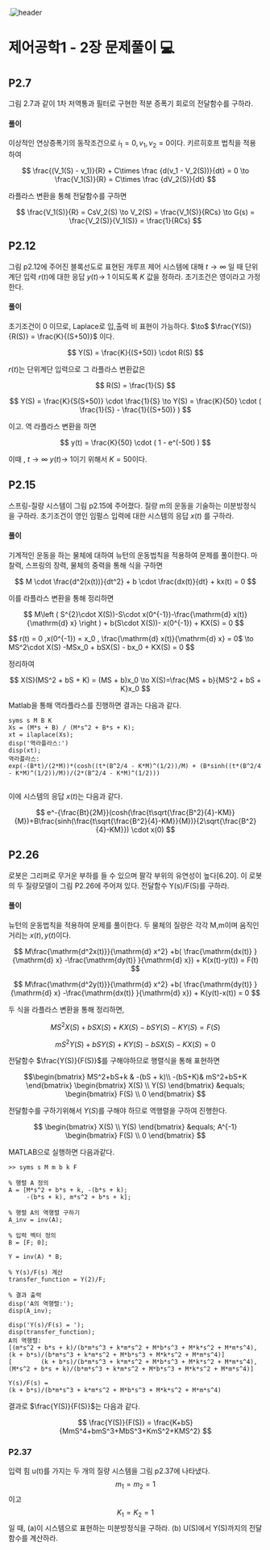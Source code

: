 .![header](https://capsule-render.vercel.app/api?type=wave&color=auto&height=300&section=header&text=Control-Systems-Engineering&fontSize=30)




#  제어공학1 - 2장 문제풀이 :computer: 



## P2.7 
그림 2.7과 같이 1차 저역통과 필터로 구현한 적분 증폭기 회로의 전달함수를 구하라.
#### 풀이

이상적인 연상증폭기의 동작조건으로  $i_1 =0,v_1,v_2=0$이다.
키르히호프 법칙을 적용하여 

$$
\frac{(V_1(S) - v_1)}{R} + C\times \frac {d(v_1 - V_2(S))}{dt} = 0 \to \frac{V_1(S)}{R} =  C\times \frac {dV_2(S)}{dt}
$$

라플라스 변환을 통해 전달함수를 구하면

$$
\frac{V_1(S)}{R} =  CsV_2(S) \to V_2(S) = \frac{V_1(S)}{RCs} \to G(s) = \frac{V_2(S)}{V_1(S)} = \frac{1}{RCs}
$$


## P2.12

그림 p2.12에 주어진 블록선도로 표현된 개루프 제어 시스템에 대해 $t \to \infty$ 일 때 단위계단 입력 $r(t)$에 대한 응답  $y(t)\to\ 1$ 이되도록 $K$ 값을 정하라. 초기조건은 영이라고 가정한다.
#### 풀이
초기조건이 0 이므로, Laplace로 입,출력 비 표현이 가능하다. $\to\$ $\frac{Y(S)}{R(S)} = \frac{K}{(S+50)}$ 이다.

$$
Y(S) = \frac{K}{(S+50)} \cdot R(S) 
$$

$r(t)$는 단위계단 입력으로 그 라플라스 변환값은

$$
R(S) = \frac{1}{S}
$$

$$
Y(S) = \frac{K}{S(S+50)} \cdot \frac{1}{S}  \to Y(S) = \frac{K}{50} \cdot ( \frac{1}{S} - \frac{1}{(S+50)} ) 
$$

이고. 역 라플라스 변환을 하면

$$
y(t) = \frac{K}{50} \cdot ( 1 - e^(-50t) ) 
$$

이때 , $t \to \infty$ $y(t) \to \ 1$이기 위해서 $K =50$이다.

## P2.15
스프링-질량 시스템이 그림 p2.15에 주어졌다. 질량 m의 운동을 기술하는 미분방정식을 구하라. 초기조건이 영인 임펄스 입력에 대한 시스템의 응답 $x(t)$ 를 구하라.

#### 풀이
기계적인 운동을 하는 물체에 대하여 뉴턴의 운동법칙을 적용하여 문제를 풀이한다.
마찰력, 스프링의 장력, 물체의 중력을 통해 식을 구하면

$$
M \cdot \frac{d^2(x(t))}{dt^2} + b \cdot \frac{dx(t)}{dt} + kx(t) = 0
$$

이를 라플라스 변환을 통해 정리하면

$$
M\left ( S^{2}\cdot X(S))-S\cdot x(0^{-1})-\frac{\mathrm{d} x(t)}{\mathrm{d} x} \right ) + b(S\cdot X(S))- x(0^{-1}) + KX(S) = 0
$$

$$
r(t) = 0 ,x(0^{-1}) = x_0 , \frac{\mathrm{d} x(t)}{\mathrm{d} x} = 0$ \to MS^2\cdot X(S) -MSx_0 + bSX(S) - bx_0 + KX(S) = 0
$$  

정리하여

$$
X(S)(MS^2 + bS + K) = (MS + b)x_0 \to X(S)=\frac{MS + b}{MS^2 + bS + K}x_0
$$

Matlab을 통해 역라플라스를 진행하면 결과는 다음과 같다.
```
syms s M B K
Xs = (M*s + B) / (M*s^2 + B*s + K);
xt = ilaplace(Xs);
disp('역라플라스:')
disp(xt);
역라플라스:
exp(-(B*t)/(2*M))*(cosh((t*(B^2/4 - K*M)^(1/2))/M) + (B*sinh((t*(B^2/4 - K*M)^(1/2))/M))/(2*(B^2/4 - K*M)^(1/2)))
 
```
이에 시스템의 응답 $x(t)$는 다음과 같다.

$$
e^-{\frac{Bt}{2M}}(cosh(\frac{t\sqrt{\frac{B^2}{4}-KM}}{M})+B\frac{sinh(\frac{t\sqrt{\frac{B^2}{4}-KM}}{M})}{2\sqrt{\frac{B^2}{4}-KM}}) \cdot x(0)
$$





## P2.26
로봇은 그리퍼로 무거운 부하를 들 수 있으며 팔각 부위의 유연성이 높다[6.20]. 이 로봇의 두 질량모델이 그림 P2.26에 주어져 있다. 전달함수 Y(s)/F(S)를 구하라.

#### 풀이
뉴턴의 운동법칙을 적용하여 문제를 풀이한다. 두 물체의 질량은 각각 M,m이며 움직인 거리는 $x(t), y(t)$이다.

$$
M\frac{\mathrm{d^2x(t)}}{\mathrm{d} x^2} +b( \frac{\mathrm{dx(t)} }{\mathrm{d} x} -\frac{\mathrm{dy(t)} }{\mathrm{d} x}) + K(x(t)-y(t)) = F(t)
$$

$$
M\frac{\mathrm{d^2y(t)}}{\mathrm{d} x^2} +b( \frac{\mathrm{dy(t)} }{\mathrm{d} x} -\frac{\mathrm{dx(t)} }{\mathrm{d} x}) + K(y(t)-x(t)) = 0
$$

두 식을 라플라스 변환을 통해 정리하면,

$$
MS^2X(S) +bSX(S) + KX(S) - bSY(S) - KY(S) = F(S)
$$


$$
mS^2Y(S) +bSY(S) + KY(S) - bSX(S) - KX(S) = 0
$$

전달함수 $\frac{Y(S)}{F(S)}$를 구해야하므로 행렬식을 통해 표현하면

$$\begin{bmatrix}
MS^2+bS+k & -(bS + k)\\ 
 -(bS+K)& mS^2+bS+K 
\end{bmatrix}
\begin{bmatrix}
X(S) \\
Y(S)
\end{bmatrix}
&equals;
\begin{bmatrix}
F(S) \\
0
\end{bmatrix}
$$

전달함수를 구하기위해서 $Y(S)$를 구해야 하므로 역행렬을 구하여 진행한다.

$$
\begin{bmatrix}
X(S) \\
Y(S)
\end{bmatrix}
&equals;
A^{-1}
\begin{bmatrix}
F(S) \\
0
\end{bmatrix}
$$

MATLAB으로 실행하면 다음과같다.
```
>> syms s M m b k F

% 행렬 A 정의
A = [M*s^2 + b*s + k, -(b*s + k);
     -(b*s + k), m*s^2 + b*s + k];

% 행렬 A의 역행렬 구하기
A_inv = inv(A);

% 입력 벡터 정의
B = [F; 0];

Y = inv(A) * B;

% Y(s)/F(s) 계산
transfer_function = Y(2)/F;

% 결과 출력
disp('A의 역행렬:');
disp(A_inv);

disp('Y(s)/F(s) = ');
disp(transfer_function);
A의 역행렬:
[(m*s^2 + b*s + k)/(b*m*s^3 + k*m*s^2 + M*b*s^3 + M*k*s^2 + M*m*s^4),         (k + b*s)/(b*m*s^3 + k*m*s^2 + M*b*s^3 + M*k*s^2 + M*m*s^4)]
[        (k + b*s)/(b*m*s^3 + k*m*s^2 + M*b*s^3 + M*k*s^2 + M*m*s^4), (M*s^2 + b*s + k)/(b*m*s^3 + k*m*s^2 + M*b*s^3 + M*k*s^2 + M*m*s^4)]
 
Y(s)/F(s) = 
(k + b*s)/(b*m*s^3 + k*m*s^2 + M*b*s^3 + M*k*s^2 + M*m*s^4)
```
결과로 $\frac{Y(S)}{F(S)}$는 다음과 같다.

$$
\frac{Y(S)}{F(S)} = \frac{K+bS}{MmS^4+bmS^3+MbS^3+KmS^2+KMS^2}
$$


### P2.37
입력 힘 u(t)를 가지는 두 개의 질량 시스템을 그림 p2.37에 나타냈다. $$m_1=m_2=1$$이고 $$K_1=K_2=1$$일 때, (a)이 시스템으로 표현하는 미분방정식을 구하라. (b) U(S)에서 Y(S)까지의 전달함수를 계산하라.





